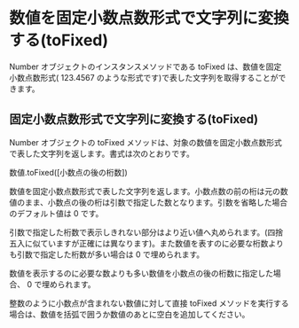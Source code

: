 # 数値を固定小数点数形式で文字列に変換する(toFixed)
Number オブジェクトのインスタンスメソッドである toFixed は、数値を固定小数点数形式( 123.4567 のような形式です)で表した文字列を取得することができます。

## 固定小数点数形式で文字列に変換する(toFixed)
Number オブジェクトの toFixed メソッドは、対象の数値を固定小数点数形式で表した文字列を返します。書式は次のとおりです。

数値.toFixed([小数点の後の桁数])

数値を固定小数点数形式で表した文字列を返します。小数点数の前の桁は元の数値のまま、小数点の後の桁は引数で指定した数となります。引数を省略した場合のデフォルト値は 0 です。

引数で指定した桁数で表示しきれない部分はより近い値へ丸められます。(四捨五入に似ていますが正確には異なります)。また数値を表すのに必要な桁数よりも引数で指定した桁数が多い場合は 0 で埋められます。

数値を表示するのに必要な数よりも多い数値を小数点の後の桁数に指定した場合、 0 で埋められます。

整数のように小数点が含まれない数値に対して直接 toFixed メソッドを実行する場合は、数値を括弧で囲うか数値のあとに空白を追加してください。
<!-- console.log(48.toFixed(2));
>> Uncaught SyntaxError: Invalid or unexpected token -->

<!-- console.log((48).toFixed(2)); 
// 数値を括弧で囲う -->
<!-- >> 48.00 -->

<!-- console.log(48 .toFixed(2)); 
// 数値のあとに空白を入れる -->
<!-- >> 48.00 -->
